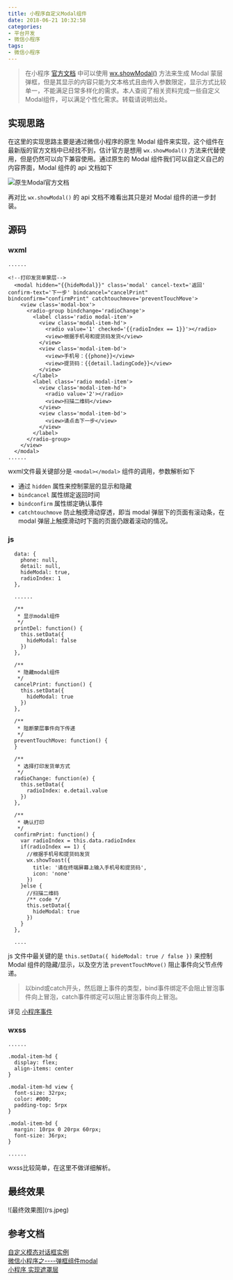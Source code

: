 ```yaml
---
title: 小程序自定义Modal组件
date: 2018-06-21 10:32:58
categories:
- 平台开发
- 微信小程序
tags:
- 微信小程序
---
```


> 在小程序 [官方文档](https://developers.weixin.qq.com/miniprogram/dev/) 中可以使用 [wx.showModal()](https://developers.weixin.qq.com/miniprogram/dev/api/api-react.html#wxshowmodalobject) 方法来生成 Modal 蒙层弹框，但是其显示的内容只能为文本格式且由传入参数限定，显示方式比较单一，不能满足日常多样化的需求。本人查阅了相关资料完成一些自定义Modal组件，可以满足个性化需求。转载请说明出处。

<!--more-->

## 实现思路
在这里的实现思路主要是通过微信小程序的原生 Modal 组件来实现，这个组件在最新版的官方文档中已经找不到，估计官方是想用 `wx.showModal()` 方法来代替使用，但是仍然可以向下兼容使用。通过原生的 Modal 组件我们可以自定义自己的内容界面，Modal 组件的 api 文档如下

![原生Modal官方文档](docs.png)

再对比 `wx.showModal()` 的 api 文档不难看出其只是对 Modal 组件的进一步封装。

## 源码

### wxml
```
......

<!--打印发货单蒙层-->
  <modal hidden="{{hideModal}}" class='modal' cancel-text='返回' confirm-text='下一步' bindcancel="cancelPrint" bindconfirm="confirmPrint" catchtouchmove='preventTouchMove'>
    <view class='modal-box'>
      <radio-group bindchange='radioChange'>
        <label class='radio modal-item'>
          <view class='modal-item-hd'>
            <radio value='1' checked='{{radioIndex == 1}}'></radio>
            <view>根据手机号和提货码发货</view>
          </view>
          <view class='modal-item-bd'>
            <view>手机号：{{phone}}</view>
            <view>提货码：{{detail.ladingCode}}</view>
          </view>
        </label>
        <label class='radio modal-item'>
          <view class='modal-item-hd'>
            <radio value='2'></radio>
            <view>扫描二维码</view>
          </view>
          <view class='modal-item-bd'>
            <view>请点击下一步</view>
          </view>
        </label>
      </radio-group>
    </view>
  </modal>
......
```
wxml文件最关键部分是 `<modal></modal>` 组件的调用，参数解析如下

* 通过 `hidden` 属性来控制蒙层的显示和隐藏
* `bindcancel` 属性绑定返回时间
* `bindconfirm` 属性绑定确认事件
* `catchtouchmove` 防止触摸滑动穿透，即当 modal 弹层下的页面有滚动条，在 modal 弹层上触摸滑动时下面的页面仍跟着滚动的情况。

### js
```
  data: {
    phone: null,
    detail: null,
    hideModal: true,
    radioIndex: 1
  },
  
  ......
  
  /**
   * 显示modal组件
   */
  printDel: function() {
    this.setData({
      hideModal: false
    })
  },
  
  /**
   * 隐藏modal组件
   */
  cancelPrint: function() {
    this.setData({
      hideModal: true
    })
  },
  
  /**
   * 阻断蒙层事件向下传递
   */
  preventTouchMove: function() {
  }

  /**
   * 选择打印发货单方式
   */
  radioChange: function(e) {
    this.setData({
      radioIndex: e.detail.value
    })
  },
  
  /**
   * 确认打印
   */
  confirmPrint: function() {
    var radioIndex = this.data.radioIndex
    if(radioIndex == 1) {
      //根据手机号和提货码发货
      wx.showToast({
        title: '请在终端屏幕上输入手机号和提货码',
        icon: 'none'
      })
    }else {
      //扫描二维码
      /** code */
      this.setData({
        hideModal: true
      })
    }
  },
  
  ....
```
js 文件中最关键的是 `this.setData({ hideModal: true / false })` 来控制 Modal 组件的隐藏/显示，以及空方法 `preventTouchMove()` 阻止事件向父节点传递。

> 以bind或catch开头，然后跟上事件的类型，bind事件绑定不会阻止冒泡事件向上冒泡，catch事件绑定可以阻止冒泡事件向上冒泡。

详见 [小程序事件](https://developers.weixin.qq.com/miniprogram/dev/framework/view/wxml/event.html)

### wxss
```
......

.modal-item-hd {
  display: flex;
  align-items: center
}

.modal-item-hd view {
  font-size: 32rpx;
  color: #000;
  padding-top: 5rpx
}

.modal-item-bd {
  margin: 10rpx 0 20rpx 60rpx;
  font-size: 36rpx;
}

......
```
wxss比较简单，在这里不做详细解析。

## 最终效果
<div style="width: 50%">![最终效果图](rs.jpeg)<div>

## 参考文档
[自定义模态对话框实例](https://blog.csdn.net/zhuyb829/article/details/73349295)  
[微信小程序之----弹框组件modal](https://www.cnblogs.com/liululin/p/6001437.html)  
[小程序 实现遮罩层](https://blog.csdn.net/u011072139/article/details/54016575)